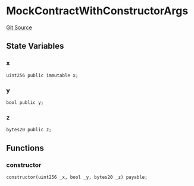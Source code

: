 # MockContractWithConstructorArgs
[Git Source](https://github.com/dustinstacy/boncurs/blob/7928cae257b46ede89b50d06eaae18601fcd0340/lib/forge-std/test/StdCheats.t.sol)


## State Variables
### x

```solidity
uint256 public immutable x;
```


### y

```solidity
bool public y;
```


### z

```solidity
bytes20 public z;
```


## Functions
### constructor


```solidity
constructor(uint256 _x, bool _y, bytes20 _z) payable;
```

